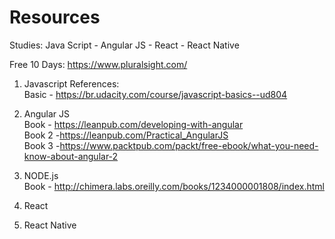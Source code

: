 # Resources
Studies: Java Script - Angular JS - React - React Native

Free 10 Days:
https://www.pluralsight.com/


1) Javascript
References: <br/>
Basic - https://br.udacity.com/course/javascript-basics--ud804


2) Angular JS <br/>
Book - https://leanpub.com/developing-with-angular <br/>
Book 2 -https://leanpub.com/Practical_AngularJS <br/>
Book 3 -https://www.packtpub.com/packt/free-ebook/what-you-need-know-about-angular-2

3) NODE.js <br/>
Book - http://chimera.labs.oreilly.com/books/1234000001808/index.html

4) React


5) React Native
